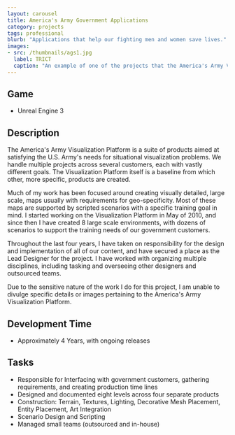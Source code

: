 ```yaml
---
layout: carousel
title: America's Army Government Applications
category: projects
tags: professional
blurb: "Applications that help our fighting men and women save lives."
images:
- src: /thumbnails/ags1.jpg
  label: TRICT
  caption: "An example of one of the projects that the America's Army Visualization Platform helped create.<a href='http://www.army.mil/article/56674/Soldiers_flip_over_realistic_training_vehicle/'> Link to news article.</a>"
---
```


## Game
- Unreal Engine 3

## Description
The America's Army Visualization Platform is a suite of products aimed at satisfying the U.S. Army's needs for situational visualization problems. We handle multiple projects across several customers, each with vastly different goals. The Visualization Platform itself is a baseline from which other, more specific, products are created.

Much of my work has been focused around creating visually detailed, large scale, maps usually with requirements for geo-specificity. Most of these maps are supported by scripted scenarios with a specific training goal in mind. I started working on the Visualization Platform in May of 2010, and since then I have created 8 large scale environments, with dozens of scenarios to support the training needs of our government customers.

Throughout the last four years, I have taken on responsibility for the design and implementation of all of our content, and have secured a place as the Lead Designer for the project. I have worked with organizing multiple disciplines, including tasking and overseeing other designers and outsourced teams.

Due to the sensitive nature of the work I do for this project, I am unable to divulge specific details or images pertaining to the America's Army Visualization Platform. 

## Development Time
- Approximately 4 Years, with ongoing releases 

## Tasks
- Responsible for Interfacing with government customers, gathering requirements, and creating production time lines
- Designed and documented eight levels across four separate products
- Construction: Terrain, Textures, Lighting, Decorative Mesh Placement, Entity Placement, Art Integration
- Scenario Design and Scripting
- Managed small teams (outsourced and in-house)
